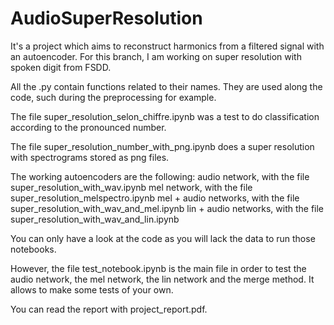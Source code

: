 # AudioSuperResolution
It's a project which aims to reconstruct harmonics from a filtered signal with an autoencoder. For this branch, I am working on super resolution with spoken digit from FSDD. 

All the .py contain functions related to their names. They are used along the code, such during the preprocessing for example.

The file super_resolution_selon_chiffre.ipynb was a test to do classification according to the pronounced number.

The file super_resolution_number_with_png.ipynb does a super resolution with spectrograms stored as png files. 

The working autoencoders are the following:
        audio network, with the file super_resolution_with_wav.ipynb
        mel network, with the file super_resolution_melspectro.ipynb
        mel + audio networks, with the file super_resolution_with_wav_and_mel.ipynb
        lin + audio networks, with the file super_resolution_with_wav_and_lin.ipynb

You can only have a look at the code as you will lack the data to run those notebooks.
        
However, the file test_notebook.ipynb is the main file in order to test the audio network, the mel network, the lin network and the merge method. It allows to make some tests of your own.


You can read the report with project_report.pdf.
